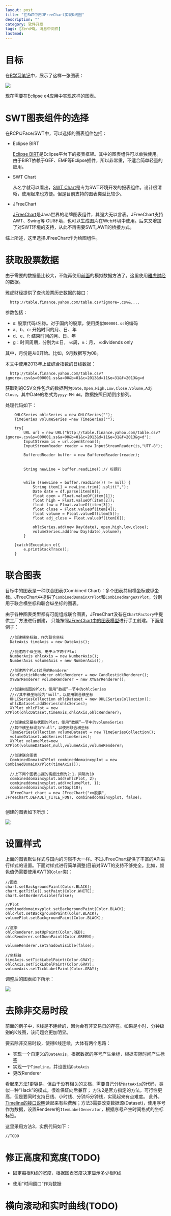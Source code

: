 ```yaml
---
layout: post
title: "在SWT中用JFreeChart实现K线图"
description: ""
category: 软件开发
tags: [ZeroMQ, 消息中间件]
lastmod: 
---
```


# 目标

在[R学习笔记](/2013/05/03/r_notes_1_what.html)中，展示了这样一张图表：

![](/images/2013/r_notes/2.png)

现在需要在Eclipse e4应用中实现这样的图表。

# SWT图表组件的选择

在RCP/JFace/SWT中，可以选择的图表组件包括：

- Eclipse BIRT

  [Eclipse BIRT](http://www.eclipse.org/birt/phoenix/)是Eclipse平台下的报表框架。其中的图表组件可以单独使用。
  由于BIRT依赖于GEF、EMF等Eclipse插件，所以非常重，不适合简单轻量的应用。 

- SWT Chart
 
  从名字就可以看出，[SWT Chart](http://www.swtchart.org/)是专为SWT环境开发的报表组件。设计很清晰，使用起来也方便。但是目前支持的图表类型比较少。

- JFreeChart

  [JFreeChart](http://www.jfree.org/jfreechart/)是Java世界的老牌图表组件，其强大无以言表。JFreeChart支持AWT、Swing等
GUI环境，也可以生成图片在Web环境中使用。后来又增加了对SWT环境的支持，从此不再需要SWT_AWT的桥接方式。


综上所述，这里选择JFreeChart作为绘图组件。



# 获取股票数据

由于需要的数据量比较大，不能再使用[前面]()的模拟数据方法了。这里使用[雅虎财经](http://finance.yahoo.com/)的数据。

雅虎财经提供了查询股票历史数据的接口：

```
  http://table.finance.yahoo.com/table.csv?ignore=.csv&....
```
参数包括：

- s: 股票代码/名称。对于国内的股票，使用类似`000001.ss`的编码
- a、b、c: 开始时间的月、日、年
- d、e、f: 结束时间的月、日、年
- g：时间周期，分别为`d`:日， `w`:周，`m`：月， `v`:dividends only

其中，月份是从0开始。比如，9月数据写为08。

本文中使用2013年上证综合指数的日线数据：

```
  http://table.finance.yahoo.com/table.csv?ignore=.csv&s=000001.ss&a=00&b=01&c=2013&d=11&e=31&f=2013&g=d
```

获取到的CSV文件包含的数据列为`Date,Open,High,Low,Close,Volume,Adj Close`，其中Date的格式为`yyyy-MM-dd`。数据按照日期倒序排列。

处理代码如下：

```
	OHLCSeries ohlcSeries = new OHLCSeries("");
	TimeSeries volumeSeries =new TimeSeries("");
	
	try{
		URL url = new URL("http://table.finance.yahoo.com/table.csv?ignore=.csv&s=000001.ss&a=00&b=01&c=2013&d=11&e=31&f=2013&g=d");
		InputStream is = url.openStream();
		InputStreamReader reader = new InputStreamReader(is,"UTF-8");
		
		BufferedReader buffer = new BufferedReader(reader);
		
		
		String newLine = buffer.readLine();// 标题行
		
		
		while ((newLine = buffer.readLine()) != null) {
            String item[] = newLine.trim().split(",");
            Date date = df.parse(item[0]);
            float open = Float.valueOf(item[1]);
            float high = Float.valueOf(item[2]);
            float low = Float.valueOf(item[3]);
            float close = Float.valueOf(item[4]);
            float volume = Float.valueOf(item[5]);
            float adj_close = Float.valueOf(item[6]);
            
            ohlcSeries.add(new Day(date), open,high,low,close);
            volumeSeries.add(new Day(date),volume);
        }
		
	}catch(Exception e){
		e.printStackTrace();
	}
```	




# 联合图表

目标中的图表是一种联合图表(Combined Chart)：多个图表共用横坐标或纵坐标。JFreeChart中提供了`CombinedDomainXYPlot`和`CombinedRangeXYPlot`，分别用于联合横坐标和联合纵坐标的图表。

由于各种图表类型都有可能组成联合图表，JFreeChart没有在`ChartFactory`中提供工厂方法进行创建，
只能按照[JFreeChart中的图表模型](/2014/01/17/jfreechart.html#menuIndex1)进行手工创建。下面是例子：

```
  //创建横坐标轴，作为联合坐标
  DateAxis timeAxis = new DateAxis();

  //创建两个纵坐标，用于上下两个Plot
  NumberAxis ohlcAxis = new NumberAxis();
  NumberAxis volumeAxis = new NumberAxis();

  //创建两个Plot对应的Renderer
  CandlestickRenderer ohlcRenderer = new CandlestickRenderer();
  XYBarRenderer volumeRenderer = new XYBarRenderer();

  //创建K线图的Plot，使用“数据”一节中的ohlcSeries
  ////其中横坐标设为"null"，以使用联合横坐标
  OHLCSeriesCollection ohlcDataset = new OHLCSeriesCollection();
  ohlcDataset.addSeries(ohlcSeries);
  XYPlot ohlcPlot = new XYPlot(ohlcDataset,timeAxis,ohlcAxis,ohlcRenderer);

  //创建成交量柱状图的Plot，使用“数据”一节中的volumeSeries
  //其中横坐标设为"null"，以使用联合横坐标
  TimeSeriesCollection volumeDataset = new TimeSeriesCollection();
  volumeDataset.addSeries(timeSeries);
  XYPlot volumePlot=new XYPlot(volumeDataset,null,volumeAxis,volumeRenderer;

  //创建联合图表
  CombinedDomainXYPlot combineddomainxyplot = new CombinedDomainXYPlot(timeAxis());

  //上下两个图表占据的高度比例为2:1，间隔为10
  combineddomainxyplot.add(ohlcPlot, 2);
  combineddomainxyplot.add(volumePlot, 1);
  combineddomainxyplot.setGap(10);
  JFreeChart chart = new JFreeChart("xx股票", JFreeChart.DEFAULT_TITLE_FONT, combineddomainxyplot, false);
        
```

创建的图表如下所示：

![](/images/chart/sample1.png)

# 设置样式


上面的图表默认样式与国内的习惯不大一样。不过JFreeChart提供了丰富的API进行样式的设置。下面对样式进行简单调整(目前对SWT的支持不够完全。比如，颜色值仍需要使用AWT的`Color`类)：

```
//图表
chart.setBackgroundPaint(Color.BLACK);
chart.getTitle().setPaint(Color.WHITE);
chart.setBorderVisible(false);

//Plot
combineddomainxyplot.setBackgroundPaint(Color.BLACK);
ohlcPlot.setBackgroundPaint(Color.BLACK);
volumePlot.setBackgroundPaint(Color.BLACK);

//渲染
ohlcRenderer.setUpPaint(Color.RED);
ohlcRenderer.setDownPaint(Color.GREEN);

volumeRenderer.setShadowVisible(false);

//坐标轴
timeAxis.setTickLabelPaint(Color.GRAY);
ohlcAxis.setTickLabelPaint(Color.GRAY);
volumeAxis.setTickLabelPaint(Color.GRAY);

```

调整后的图表如下所示：

![](/images/chart/sample2.png)

# 去除非交易时段

前面的例子中，K线是不连续的，因为会有非交易日的存在。如果是小时、分钟级别的K线图，该问题会更加明显。

要去除非交易时段，使得K线连续，大体有两个思路：

- 实现一个自定义的`DateAxis`，根据数据的序号产生坐标，根据实际时间产生标签
- 实现一个`Timeline`，并设置给`DateAxis`
- 更改Renderer

看起来方法1更容易，但由于没有相关的文档，需要自己分析`DateAxis`的代码，类似一种“Hack”的模式，很难保证向后兼容；
方法2是官方指定的方法，可行性更高，但是要同时支持日线、小时线、分钟/5分钟线，实现起来有点难度。
此外，[Timeline的接口说明](http://www.jfree.org/jfreechart/api/javadoc/org/jfree/chart/axis/Timeline.html)读起来有些费解；方法3需要改变数据源(Dataset)，使用序号作为数据，设置Renderer的`ItemLabelGenerator`，根据序号产生时间格式的坐标标签。

这里采用方法3，实例代码如下：

```
//TODO

```

# 修正高度和宽度(TODO)

- 固定每根K线的宽度，根据图表宽度决定显示多少根K线

- 使用“时间窗口”作为数据


# 横向滚动和实时曲线(TODO)








